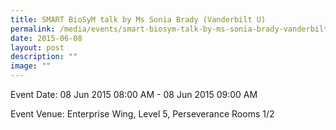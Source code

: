 ```yaml
---
title: SMART BioSyM talk by Ms Sonia Brady (Vanderbilt U)
permalink: /media/events/smart-biosym-talk-by-ms-sonia-brady-vanderbilt-u/
date: 2015-06-08
layout: post
description: ""
image: ""
---
```


Event Date: 08 Jun 2015 08:00 AM - 08 Jun 2015 09:00 AM

Event Venue: Enterprise Wing, Level 5, Perseverance Rooms 1/2